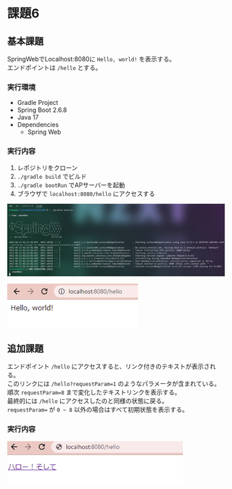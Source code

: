 # 課題6

## 基本課題

SpringWebでLocalhost:8080に `Hello, world!` を表示する。  
エンドポイントは `/hello` とする。

### 実行環境

- Gradle Project
- Spring Boot 2.6.8
- Java 17
- Dependencies
  - Spring Web

### 実行内容

1. レポジトリをクローン
2. `./gradle build` でビルド
3. `./gradle bootRun` でAPサーバーを起動
4. ブラウザで `localhost:8080/hello` にアクセスする

![実行時コンソール画面](0001.png)

![ブラウザアクセス](0002.png)

## 追加課題

エンドポイント `/hello` にアクセスすると、リンク付きのテキストが表示される。  
このリンクには `/hello?requestParam=1` のようなパラメータが含まれている。  
順次 `requestParam=8` まで変化したテキストリンクを表示する。  
最終的には `/hello` にアクセスしたのと同様の状態に戻る。  
`requestParam=` が `0 ~ 8` 以外の場合はすべて初期状態を表示する。

### 実行内容

![追加課題のアニメーション](lec06.gif)
